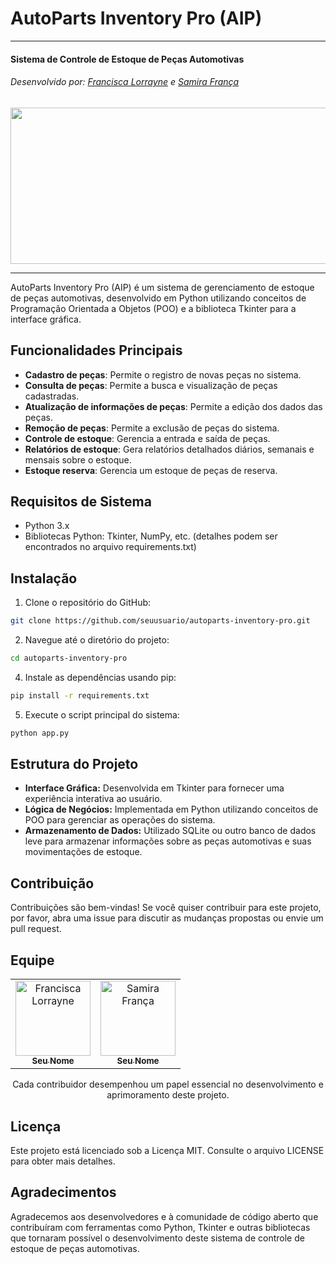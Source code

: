 # AutoParts Inventory Pro (AIP)

---
#### Sistema de Controle de Estoque de Peças Automotivas
###### Desenvolvido por: [Francisca Lorrayne](https://github.com/franciscalorraynes) e [Samira França](https://github.com/samirafq)
<div>
  <img src="https://link-para-sua-imagem.jpg" width="700" height="250">
</div>

---

AutoParts Inventory Pro (AIP) é um sistema  de gerenciamento de estoque de peças automotivas, desenvolvido em Python utilizando conceitos de Programação Orientada a Objetos (POO) e a biblioteca Tkinter para a interface gráfica.

## Funcionalidades Principais

- **Cadastro de peças**: Permite o registro de novas peças no sistema.
- **Consulta de peças**: Permite a busca e visualização de peças cadastradas.
- **Atualização de informações de peças**: Permite a edição dos dados das peças.
- **Remoção de peças**: Permite a exclusão de peças do sistema.
- **Controle de estoque**: Gerencia a entrada e saída de peças.
- **Relatórios de estoque**: Gera relatórios detalhados diários, semanais e mensais sobre o estoque.
- **Estoque reserva**: Gerencia um estoque de peças de reserva.

## Requisitos de Sistema

- Python 3.x
- Bibliotecas Python: Tkinter, NumPy, etc. (detalhes podem ser encontrados no arquivo requirements.txt)

## Instalação

1. Clone o repositório do GitHub:

```bash
git clone https://github.com/seuusuario/autoparts-inventory-pro.git
```

2. Navegue até o diretório do projeto:
```bash
cd autoparts-inventory-pro
```
4. Instale as dependências usando pip:
```bash
pip install -r requirements.txt
```
5. Execute o script principal do sistema:
```bash
python app.py
```
## Estrutura do Projeto

- **Interface Gráfica:** Desenvolvida em Tkinter para fornecer uma experiência interativa ao usuário.
- **Lógica de Negócios:** Implementada em Python utilizando conceitos de POO para gerenciar as operações do sistema.
- **Armazenamento de Dados:** Utilizado SQLite ou outro banco de dados leve para armazenar informações sobre as peças automotivas e suas movimentações de estoque.

## Contribuição

Contribuições são bem-vindas! Se você quiser contribuir para este projeto, por favor, abra uma issue para discutir as mudanças propostas ou envie um pull request.

## Equipe

<table align="center">
  <tr>    
    <td align="center">
      <a href="https://github.com/franciscalorraynes">
        <img src="https://avatars.githubusercontent.com/u/104534319?v=4" 
        width="120px;" alt="Francisca Lorrayne"/><br>
        <sub>
          <b>Seu Nome</b>
         </sub>
      </a>
    </td>
    <!-- Adicione mais contribuidores aqui -->
      <td align="center">
      <a href="https://github.com/samirafq">
        <img src="https://avatars.githubusercontent.com/u/111064435?v=4" 
        width="120px;" alt="Samira França"/><br>
        <sub>
          <b>Seu Nome</b>
         </sub>
      </a>
    </td>
  </tr>
</table>

<p align="center">
Cada contribuidor desempenhou um papel essencial no desenvolvimento e aprimoramento deste projeto.
</p>

## Licença

Este projeto está licenciado sob a Licença MIT. Consulte o arquivo LICENSE para obter mais detalhes.

## Agradecimentos

Agradecemos aos desenvolvedores e à comunidade de código aberto que contribuíram com ferramentas como Python, Tkinter e outras bibliotecas que tornaram possível o desenvolvimento deste sistema de controle de estoque de peças automotivas.
